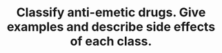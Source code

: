 ---
title: "Classify anti-emetic drugs. Give examples and describe side effects of each class."
entityType: SAQ
exam: PEX
college: ANZCA
year: 2005
sitting: A
question: 1
passRate: 65
EC_expectedDomains:
- "The main points expected to pass this question were: A classification of anti-emetic drugs either by the site of action and/or chemical grouping, one or more examples of each group, the more common or serious side effects of each drug or group of drugs."
EC_extraCredit:
- "Further description of chemical groupings is desirable and attracted marks."
- "The more conventional classification according to the receptors involved, e.g. antidopaminergic, antihistamine, anticholinergic, antiserotinergic, unknown, allowed a better answer."
EC_errorsCommon:
- "Most answers outlined the pathways and neurotransmitters involved in vomiting, this helped logically structure the answer although could not be given additional marks unless it was part of a classification."
- "Some attempted to classify the drugs according a central or peripheral site of action, which led to confusion, repetition and omission of important drugs."
- "A common mistake was to attribute an antiemetic action to pro-kinetic agents such as cisapride."
- "There was confusion over which drugs are associated with prolonged QT. Antiserotinergic agents are rarely associated with prolonged QT. Droperidol is associated with prolonged QT (but usually in high doses) having a black box warning by the FDA. In contrast, the other antidopaminergic agents do not have this association."
---